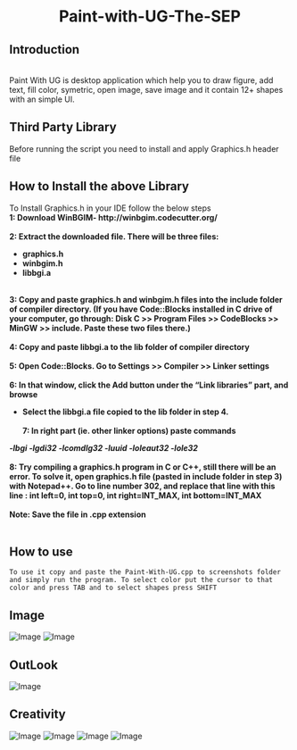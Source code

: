 <h1><p align="center">Paint-with-UG-The-SEP</p>
<h2>Introduction</h2><br>
Paint With UG is desktop application which help you to draw figure, add text, fill color, symetric, open image, save image and it contain 12+ shapes with an simple UI.
<h2> Third Party Library</h2>
Before running the script you need to install and apply Graphics.h header file
<h2>How to Install the above Library</h2>
To Install Graphics.h in your IDE follow the below steps<br>
<strong>1: Download WinBGIM- http://winbgim.codecutter.org/ <br><br>
2: Extract the downloaded file. There will be three files:

* graphics.h
* winbgim.h
* libbgi.a <br><br>

3: Copy and paste graphics.h and winbgim.h files into the include folder of compiler directory. (If you have Code::Blocks installed in C drive of your computer, go through: Disk C >> Program Files >> CodeBlocks >> MinGW >> include. Paste these two files there.)<br><br>
4: Copy and paste libbgi.a to the lib folder of compiler directory<br><br>
5: Open Code::Blocks. Go to Settings >> Compiler >> Linker settings<br><br>
6: In that window, click the Add button under the “Link libraries” part, and browse
 *   Select the libbgi.a file copied to the lib folder in step 4. <br><br>
7: In right part (ie. other linker options) paste commands

<i>-lbgi -lgdi32 -lcomdlg32 -luuid -loleaut32 -lole32</i><br><br>
8: Try compiling a graphics.h program in C or C++, still there will be an error. To solve it, open graphics.h file (pasted in include folder in step 3) with Notepad++. Go to line number 302, and replace that line with this line : int left=0, int top=0, int right=INT_MAX, int bottom=INT_MAX<br><br>
Note: Save the file in .cpp extension
</strong><br><br>
<h2>How to use</h2>
<code>To use it copy and paste the Paint-With-UG.cpp to screenshots folder and simply run the program. To select color put the cursor to that color and press TAB and to select shapes press SHIFT </code>
<h2>Image </h2>
<img src="https://github.com/UG-SEP/Project-Guidance/blob/main/Desktop%20Application/Advanced/C%2B%2B/Paint%20With%20UG/screenshot/doremon.jpg" alt="Image" >
<img src="https://github.com/UG-SEP/Project-Guidance/blob/main/Desktop%20Application/Advanced/C%2B%2B/Paint%20With%20UG/screenshot/verti_sym.jpg" alt="Image" >
<h2>OutLook</h2>
 <img src="https://github.com/UG-SEP/Project-Guidance/blob/main/Desktop%20Application/Advanced/C%2B%2B/Paint%20With%20UG/screenshot/new%20look.jpg" alt="Image" >
 <h2>Creativity</h2> 
 <img src="https://github.com/UG-SEP/Project-Guidance/blob/main/Desktop%20Application/Advanced/C%2B%2B/Paint%20With%20UG/screenshot/Screenshot%202021-02-09%20215935.jpg" alt="Image" >
 <img src="https://github.com/UG-SEP/Project-Guidance/blob/main/Desktop%20Application/Advanced/C%2B%2B/Paint%20With%20UG/screenshot/Screenshot%202021-02-09%20223034.jpg" alt="Image">
 <img src="https://github.com/UG-SEP/Project-Guidance/blob/main/Desktop%20Application/Advanced/C%2B%2B/Paint%20With%20UG/screenshot/Screenshot%202021-02-09%20223338.jpg" alt="Image">
 <img src="https://github.com/UG-SEP/Project-Guidance/blob/main/Desktop%20Application/Advanced/C%2B%2B/Paint%20With%20UG/screenshot/Screenshot%202021-02-09%20223744.jpg" alt="Image">

